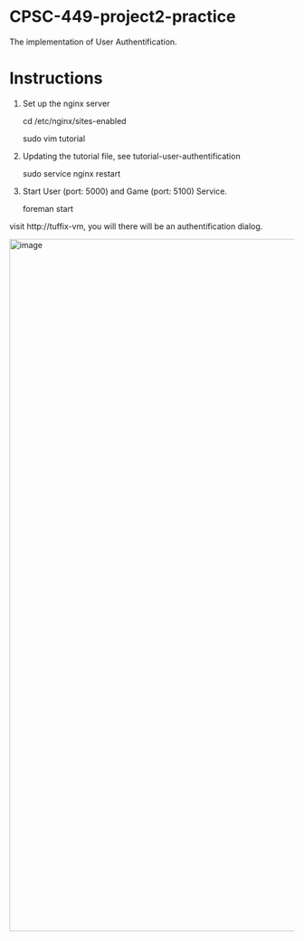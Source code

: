 # CPSC-449-project2-practice

The implementation of User Authentification.

# Instructions

1. Set up the nginx server

    cd /etc/nginx/sites-enabled
    
    sudo vim tutorial

2. Updating the tutorial file, see tutorial-user-authentification

    sudo service nginx restart
    
3. Start User (port: 5000) and Game (port: 5100) Service.

    foreman start
    
visit http://tuffix-vm, you will there will be an authentification dialog.

<img width="1223" alt="image" src="https://user-images.githubusercontent.com/98377452/200998703-dbe7bab7-2e57-4200-8a45-55154ff4e5c7.png">
